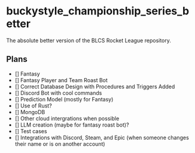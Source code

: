 # buckystyle_championship_series_better
The absolute better version of the BLCS Rocket League repository.

## Plans
- [] Fantasy
- [] Fantasy Player and Team Roast Bot
- [] Correct Database Design with Procedures and Triggers Added
- [] Discord Bot with cool commands
- [] Prediction Model (mostly for Fantasy)
- [] Use of Rust?
- [] MongoDB
- [] Other cloud intergrations when possible
- [] LLM creation (maybe for fantasy roast bot)?
- [] Test cases
- [] Integrations with Discord, Steam, and Epic (when someone changes their name or is on another account)
